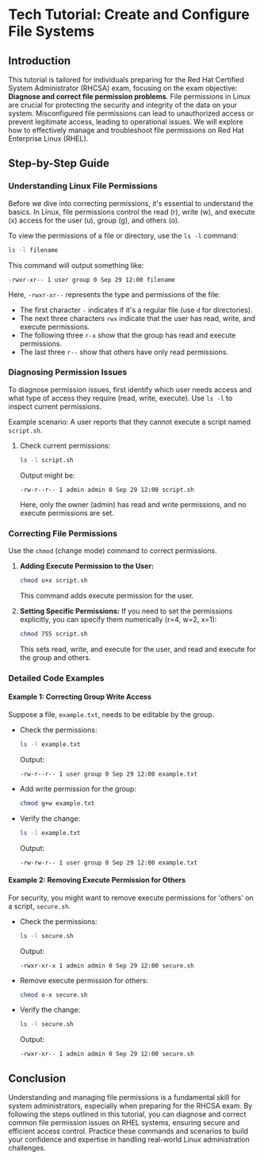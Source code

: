 # Tech Tutorial: Create and Configure File Systems

## Introduction

This tutorial is tailored for individuals preparing for the Red Hat Certified System Administrator (RHCSA) exam, focusing on the exam objective: **Diagnose and correct file permission problems**. File permissions in Linux are crucial for protecting the security and integrity of the data on your system. Misconfigured file permissions can lead to unauthorized access or prevent legitimate access, leading to operational issues. We will explore how to effectively manage and troubleshoot file permissions on Red Hat Enterprise Linux (RHEL).

## Step-by-Step Guide

### Understanding Linux File Permissions

Before we dive into correcting permissions, it's essential to understand the basics. In Linux, file permissions control the read (r), write (w), and execute (x) access for the user (u), group (g), and others (o).

To view the permissions of a file or directory, use the `ls -l` command:

```bash
ls -l filename
```

This command will output something like:

```
-rwxr-xr-- 1 user group 0 Sep 29 12:00 filename
```

Here, `-rwxr-xr--` represents the type and permissions of the file:
- The first character `-` indicates if it's a regular file (use `d` for directories).
- The next three characters `rwx` indicate that the user has read, write, and execute permissions.
- The following three `r-x` show that the group has read and execute permissions.
- The last three `r--` show that others have only read permissions.

### Diagnosing Permission Issues

To diagnose permission issues, first identify which user needs access and what type of access they require (read, write, execute). Use `ls -l` to inspect current permissions.

Example scenario: A user reports that they cannot execute a script named `script.sh`.

1. Check current permissions:
   ```bash
   ls -l script.sh
   ```
   Output might be:
   ```
   -rw-r--r-- 1 admin admin 0 Sep 29 12:00 script.sh
   ```
   Here, only the owner (admin) has read and write permissions, and no execute permissions are set.

### Correcting File Permissions

Use the `chmod` (change mode) command to correct permissions.

1. **Adding Execute Permission to the User:**
   ```bash
   chmod u+x script.sh
   ```
   This command adds execute permission for the user.

2. **Setting Specific Permissions:**
   If you need to set the permissions explicitly, you can specify them numerically (r=4, w=2, x=1):
   ```bash
   chmod 755 script.sh
   ```
   This sets read, write, and execute for the user, and read and execute for the group and others.

### Detailed Code Examples

#### Example 1: Correcting Group Write Access

Suppose a file, `example.txt`, needs to be editable by the group.

- Check the permissions:
  ```bash
  ls -l example.txt
  ```
  Output:
  ```
  -rw-r--r-- 1 user group 0 Sep 29 12:00 example.txt
  ```
- Add write permission for the group:
  ```bash
  chmod g+w example.txt
  ```
- Verify the change:
  ```bash
  ls -l example.txt
  ```
  Output:
  ```
  -rw-rw-r-- 1 user group 0 Sep 29 12:00 example.txt
  ```

#### Example 2: Removing Execute Permission for Others

For security, you might want to remove execute permissions for 'others' on a script, `secure.sh`.

- Check the permissions:
  ```bash
  ls -l secure.sh
  ```
  Output:
  ```
  -rwxr-xr-x 1 admin admin 0 Sep 29 12:00 secure.sh
  ```
- Remove execute permission for others:
  ```bash
  chmod o-x secure.sh
  ```
- Verify the change:
  ```bash
  ls -l secure.sh
  ```
  Output:
  ```
  -rwxr-xr-- 1 admin admin 0 Sep 29 12:00 secure.sh
  ```

## Conclusion

Understanding and managing file permissions is a fundamental skill for system administrators, especially when preparing for the RHCSA exam. By following the steps outlined in this tutorial, you can diagnose and correct common file permission issues on RHEL systems, ensuring secure and efficient access control. Practice these commands and scenarios to build your confidence and expertise in handling real-world Linux administration challenges.